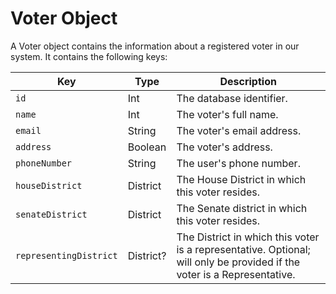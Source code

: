 # Voter Object

A Voter object contains the information about a registered voter in our system.
It contains the following keys:

| Key | Type | Description |
| --- | ---- | ----------- |
| `id` | Int | The database identifier. |
| `name` | Int | The voter's full name. |
| `email` | String | The voter's email address. |
| `address` | Boolean | The voter's address. |
| `phoneNumber` | String | The user's phone number. |
| `houseDistrict` | District | The House District in which this voter resides. |
| `senateDistrict` | District | The Senate district in which this voter resides. |
| `representingDistrict` | District? | The District in which this voter is a representative. Optional; will only be provided if the voter is a Representative. |